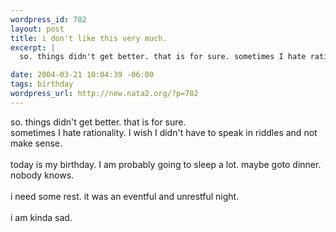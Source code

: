 ```yaml
--- 
wordpress_id: 782
layout: post
title: i don't like this very much.
excerpt: |
  so. things didn't get better. that is for sure. sometimes I hate rationality. I wish I didn't have to speak in riddles and not make sense. today is my birthday. I am probably going to sleep a lot. maybe goto dinner. nobody knows. i need some rest. it was an eventful and unrestful night. i am kinda sad. 

date: 2004-03-21 10:04:39 -06:00
tags: birthday
wordpress_url: http://new.nata2.org/?p=782
---
```

so. things didn't get better. that is for sure. <br/>sometimes I hate rationality. I wish I didn't have to speak in riddles and not make sense. <br/><br/>today is my birthday. I am probably going to sleep a lot. maybe goto dinner. nobody knows. <br/><br/>i need some rest. it was an eventful and unrestful night. <br/><br/>i am kinda sad. 
